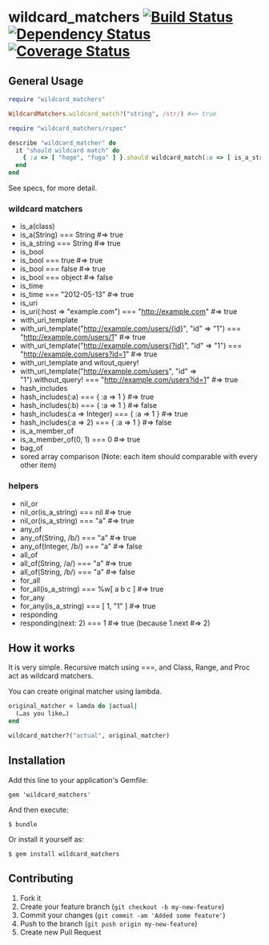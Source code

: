 # wildcard_matchers [![Build Status](https://secure.travis-ci.org/okitan/wildcard_matchers.png?branch=master)](http://travis-ci.org/okitan/wildcard_matchers) [![Dependency Status](https://gemnasium.com/okitan/wildcard_matchers.png)](https://gemnasium.com/okitan/wildcard_matchers) [![Coverage Status](https://coveralls.io/repos/okitan/wildcard_matchers/badge.png?branch=master)](https://coveralls.io/r/okitan/wildcard_matchers)

## General Usage

```ruby
require "wildcard_matchers"

WildcardMatchers.wildcard_match?("string", /str/) #=> true

require "wildcard_matchers/rspec"

describe "wildcard_matcher" do
  it "should wildcard match" do
    { :a => [ "hoge", "fuga" ] }.should wildcard_match(:a => [ is_a_string, /^fu/ ])
  end
end
```

See specs, for more detail.

### wildcard matchers
* is_a(class)
 * is_a(String) === String #=> true
 * is_a_string === String #=> true
* is_bool
 * is_bool === true  #=> true
 * is_bool === false #=> true
 * is_bool === object #=> false
* is_time
 * is_time === "2012-05-13" #=> true
* is_uri
 * is_uri(:host => "example.com") === "http://example.com" #=> true
* with_uri_template
 * with_uri_template("http://example.com/users/{id}", "id" => "1") === "http://example.com/users/1" #=> true
 * with_uri_template("http://example.com/users{?id}", "id" => "1") === "http://example.com/users?id=1" #=> true
* with_uri_template and witout_query!
 * with_uri_template("http://example.com/users", "id" => "1").without_query! === "http://example.com/users?id=1" #=> true
* hash_includes
 * hash_includes(:a) === { :a => 1 } #=> true
 * hash_includes(:b) === { :a => 1 } #=> false
 * hash_includes(:a => Integer) === { :a => 1 } #=> true
 * hash_includes(:a => 2) === { :a => 1 } #=> false
* is_a_member_of
 * is_a_member_of(0, 1) === 0 #=> true
* bag_of
 * sored array comparison (Note: each item should comparable with every other item)

### helpers
* nil_or
 * nil_or(is_a_string) === nil #=> true
 * nil_or(is_a_string) === "a" #=> true
* any_of
 * any_of(String, /b/)  === "a" #=> true
 * any_of(Integer, /b/) === "a" #=> false
* all_of
 * all_of(String, /a/) === "a" #=> true
 * all_of(String, /b/) === "a" #=> false
* for_all
 * for_all(is_a_string) === %w[ a b c ] #=> true
* for_any
 * for_any(is_a_string) === [ 1, "1" ] #=> true
* responding
 * responding(next: 2) === 1 #=> true (because 1.next #=> 2)

## How it works

It is very simple. Recursive match using ===, and Class, Range, and Proc act as wildcard matchers.

You can create original matcher using lambda.

```ruby
original_matcher = lamda do |actual|
  (…as you like…)
end

wildcard_matcher?("actual", original_matcher)
```

## Installation

Add this line to your application's Gemfile:

    gem 'wildcard_matchers'

And then execute:

    $ bundle

Or install it yourself as:

    $ gem install wildcard_matchers

## Contributing

1. Fork it
2. Create your feature branch (`git checkout -b my-new-feature`)
3. Commit your changes (`git commit -am 'Added some feature'`)
4. Push to the branch (`git push origin my-new-feature`)
5. Create new Pull Request
